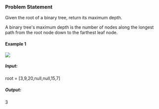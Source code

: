 ### Problem Statement

Given the root of a binary tree, return its maximum depth.

A binary tree's maximum depth is the number of nodes along the longest path from the root node down to the farthest leaf node.

#### Example 1

![](https://assets.leetcode.com/uploads/2020/11/26/tmp-tree.jpg)

##### Input:
root = [3,9,20,null,null,15,7]
##### Output: 
3